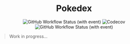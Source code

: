 <h1 align="center">
  Pokedex
</h1>

<div align="center">

  ![GitHub Workflow Status (with event)](https://img.shields.io/github/actions/workflow/status/jackmiller2708/angular-pokedex/tests.action.yml?event=push&logo=github&label=Tests)
  ![Codecov](https://img.shields.io/codecov/c/gh/jackmiller2708/playground?token=E924DW7VTG&logo=github&label=Test%20Coverage)
  ![GitHub Workflow Status (with event)](https://img.shields.io/github/actions/workflow/status/jackmiller2708/angular-pokedex/firebase-hosting-pull-request.yml?logo=github&label=Deployment)

</div>

> Work in progress...

